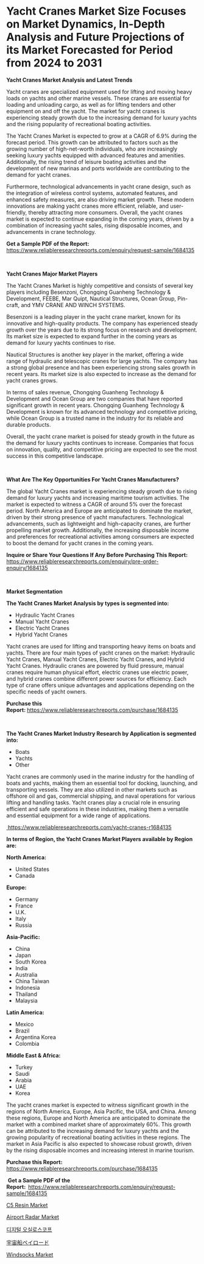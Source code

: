 <p><h1>Yacht Cranes Market Size Focuses on Market Dynamics, In-Depth Analysis and Future Projections of its Market Forecasted for Period from 2024 to 2031</h1></p><p><strong>Yacht Cranes Market Analysis and Latest Trends</strong></p>
<p><p>Yacht cranes are specialized equipment used for lifting and moving heavy loads on yachts and other marine vessels. These cranes are essential for loading and unloading cargo, as well as for lifting tenders and other equipment on and off the yacht. The market for yacht cranes is experiencing steady growth due to the increasing demand for luxury yachts and the rising popularity of recreational boating activities.</p><p>The Yacht Cranes Market is expected to grow at a CAGR of 6.9% during the forecast period. This growth can be attributed to factors such as the growing number of high-net-worth individuals, who are increasingly seeking luxury yachts equipped with advanced features and amenities. Additionally, the rising trend of leisure boating activities and the development of new marinas and ports worldwide are contributing to the demand for yacht cranes.</p><p>Furthermore, technological advancements in yacht crane design, such as the integration of wireless control systems, automated features, and enhanced safety measures, are also driving market growth. These modern innovations are making yacht cranes more efficient, reliable, and user-friendly, thereby attracting more consumers. Overall, the yacht cranes market is expected to continue expanding in the coming years, driven by a combination of increasing yacht sales, rising disposable incomes, and advancements in crane technology.</p></p>
<p><strong>Get a Sample PDF of the Report:&nbsp;</strong> <a href="https://www.reliableresearchreports.com/enquiry/request-sample/1684135">https://www.reliableresearchreports.com/enquiry/request-sample/1684135</a></p>
<p>&nbsp;</p>
<p><strong>Yacht Cranes Major Market Players</strong></p>
<p><p>The Yacht Cranes Market is highly competitive and consists of several key players including Besenzoni, Chongqing Guanheng Technology & Development, FEEBE, Mar Quipt, Nautical Structures, Ocean Group, Pin-craft, and YMV CRANE AND WINCH SYSTEMS.</p><p>Besenzoni is a leading player in the yacht crane market, known for its innovative and high-quality products. The company has experienced steady growth over the years due to its strong focus on research and development. Its market size is expected to expand further in the coming years as demand for luxury yachts continues to rise.</p><p>Nautical Structures is another key player in the market, offering a wide range of hydraulic and telescopic cranes for large yachts. The company has a strong global presence and has been experiencing strong sales growth in recent years. Its market size is also expected to increase as the demand for yacht cranes grows.</p><p>In terms of sales revenue, Chongqing Guanheng Technology & Development and Ocean Group are two companies that have reported significant growth in recent years. Chongqing Guanheng Technology & Development is known for its advanced technology and competitive pricing, while Ocean Group is a trusted name in the industry for its reliable and durable products.</p><p>Overall, the yacht crane market is poised for steady growth in the future as the demand for luxury yachts continues to increase. Companies that focus on innovation, quality, and competitive pricing are expected to see the most success in this competitive landscape.</p></p>
<p>&nbsp;</p>
<p><strong>What Are The Key Opportunities For Yacht Cranes Manufacturers?</strong></p>
<p><p>The global Yacht Cranes market is experiencing steady growth due to rising demand for luxury yachts and increasing maritime tourism activities. The market is expected to witness a CAGR of around 5% over the forecast period. North America and Europe are anticipated to dominate the market, driven by their strong presence of yacht manufacturers. Technological advancements, such as lightweight and high-capacity cranes, are further propelling market growth. Additionally, the increasing disposable income and preferences for recreational activities among consumers are expected to boost the demand for yacht cranes in the coming years.</p></p>
<p><strong>Inquire or Share Your Questions If Any Before Purchasing This Report:</strong> <a href="https://www.reliableresearchreports.com/enquiry/pre-order-enquiry/1684135">https://www.reliableresearchreports.com/enquiry/pre-order-enquiry/1684135</a></p>
<p>&nbsp;</p>
<p><strong>Market Segmentation</strong></p>
<p><strong>The Yacht Cranes Market Analysis by types is segmented into:</strong></p>
<p><ul><li>Hydraulic Yacht Cranes</li><li>Manual Yacht Cranes</li><li>Electric Yacht Cranes</li><li>Hybrid Yacht Cranes</li></ul></p>
<p><p>Yacht cranes are used for lifting and transporting heavy items on boats and yachts. There are four main types of yacht cranes on the market: Hydraulic Yacht Cranes, Manual Yacht Cranes, Electric Yacht Cranes, and Hybrid Yacht Cranes. Hydraulic cranes are powered by fluid pressure, manual cranes require human physical effort, electric cranes use electric power, and hybrid cranes combine different power sources for efficiency. Each type of crane offers unique advantages and applications depending on the specific needs of yacht owners.</p></p>
<p><strong>Purchase this Report:&nbsp;</strong><a href="https://www.reliableresearchreports.com/purchase/1684135">https://www.reliableresearchreports.com/purchase/1684135</a></p>
<p>&nbsp;</p>
<p><strong>The Yacht Cranes Market Industry Research by Application is segmented into:</strong></p>
<p><ul><li>Boats</li><li>Yachts</li><li>Other</li></ul></p>
<p><p>Yacht cranes are commonly used in the marine industry for the handling of boats and yachts, making them an essential tool for docking, launching, and transporting vessels. They are also utilized in other markets such as offshore oil and gas, commercial shipping, and naval operations for various lifting and handling tasks. Yacht cranes play a crucial role in ensuring efficient and safe operations in these industries, making them a versatile and essential equipment for a wide range of applications.</p></p>
<p><a href="https://www.reliableresearchreports.com/yacht-cranes-r1684135">&nbsp;https://www.reliableresearchreports.com/yacht-cranes-r1684135</a></p>
<p><strong>In terms of Region, the Yacht Cranes Market Players available by Region are:</strong></p>
<p>
    <p> <strong> North America: </strong>
        <ul>
            <li>United States</li>
            <li>Canada</li>
        </ul>
        </p> 
    <p> <strong> Europe: </strong>
        <ul>
            <li>Germany</li>
            <li>France</li>
            <li>U.K.</li>
            <li>Italy</li>
            <li>Russia</li>
        </ul>
        </p> 
    <p> <strong> Asia-Pacific: </strong>
        <ul>
            <li>China</li>
            <li>Japan</li>
            <li>South Korea</li>
            <li>India</li>
            <li>Australia</li>
            <li>China Taiwan</li>
            <li>Indonesia</li>
            <li>Thailand</li>
            <li>Malaysia</li>
        </ul>
        </p> 
    <p> <strong> Latin America: </strong>
        <ul>
            <li>Mexico</li>
            <li>Brazil</li>
            <li>Argentina Korea</li>
            <li>Colombia</li>
        </ul>
        </p> 
    <p> <strong> Middle East & Africa: </strong>
        <ul>
            <li>Turkey</li>
            <li>Saudi</li>
            <li>Arabia</li>
            <li>UAE</li>
            <li>Korea</li>
        </ul>
    </p>
    </p>
<p><p>The yacht cranes market is expected to witness significant growth in the regions of North America, Europe, Asia Pacific, the USA, and China. Among these regions, Europe and North America are anticipated to dominate the market with a combined market share of approximately 60%. This growth can be attributed to the increasing demand for luxury yachts and the growing popularity of recreational boating activities in these regions. The market in Asia Pacific is also expected to showcase robust growth, driven by the rising disposable incomes and increasing interest in marine tourism.</p></p>
<p><strong>Purchase this Report: </strong><a href="https://www.reliableresearchreports.com/purchase/1684135">https://www.reliableresearchreports.com/purchase/1684135</a></p>
<p>&nbsp;<strong>Get a Sample PDF of the Report:&nbsp;&nbsp;</strong><a href="https://www.reliableresearchreports.com/enquiry/request-sample/1684135">https://www.reliableresearchreports.com/enquiry/request-sample/1684135</a></p>
<p><strong></strong></p>
<p><p><a href="https://issuu.com/reportprime-2/docs/c5-resin-market-size-2030.pptx">C5 Resin Market</a></p><p><a href="https://github.com/josesg55/Market-Research-Report-List-2/blob/main/airport-radar-market.md">Airport Radar Market</a></p><p><a href="https://github.com/rsg307664904/Market-Research-Report-List-1/blob/main/800021127150.md">디지털 오실로스코프</a></p><p><a href="https://github.com/xtkhtofdt934839/Market-Research-Report-List-1/blob/main/750221429648.md">宇宙船ペイロード</a></p><p><a href="https://github.com/indrystar/Market-Research-Report-List-2/blob/main/windsocks-market.md">Windsocks Market</a></p></p>